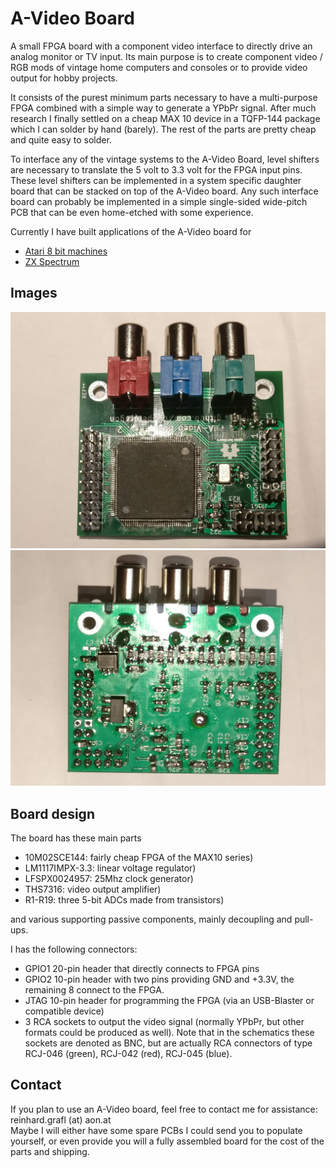 # A-Video Board

A small FPGA board with a component video interface to directly drive
an analog monitor or TV input.
Its main purpose is to create component video / RGB mods of vintage
home computers and consoles or to provide video output for hobby projects.

It consists of the purest minimum parts necessary to have a multi-purpose
FPGA combined with a simple way to generate a YPbPr signal. After much research
I finally settled on a cheap MAX 10 device in a TQFP-144 package which I can 
solder by hand (barely). The rest of the parts are pretty cheap and quite easy to solder. 

To interface any of the vintage systems to the A-Video Board, level shifters
are necessary to translate the 5 volt to 3.3 volt for the FPGA input pins. These level
shifters can be implemented in a system specific daughter board that can be stacked
on top of the A-Video board. Any such interface board can probably be implemented in a 
simple single-sided wide-pitch PCB that can be even home-etched with some experience.

Currently I have built applications of the A-Video board for 
* [Atari 8 bit machines](/atarimod)
* [ZX Spectrum](/zxspectrummod)

## Images
![alt text](doc/frontside.jpg "A-Video Board front")
![alt text](doc/backside.jpg "A-Video Board back")

## Board design

The board has these main parts

* 10M02SCE144: fairly cheap FPGA of the MAX10 series)
* LM1117IMPX-3.3:   linear voltage regulator)
* LFSPX0024957:     25Mhz clock generator)
* THS7316:          video output amplifier)
* R1-R19:           three 5-bit ADCs made from transistors)

and various supporting passive components, mainly decoupling and pull-ups.

I has the following connectors:
* GPIO1  20-pin header that directly connects to FPGA pins
* GPIO2  10-pin header with two pins providing GND and +3.3V, the remaining 8 connect to the FPGA.
* JTAG   10-pin header for programming the FPGA (via an USB-Blaster or compatible device)
* 3 RCA sockets to output the video signal (normally YPbPr, but other formats could be produced as well).
 Note that in the schematics these sockets are denoted as BNC, but are actually RCA connectors of type 
 RCJ-046 (green), RCJ-042 (red), RCJ-045 (blue).

## Contact
If you plan to use an A-Video board, feel free to contact me for assistance:
reinhard.grafl (at) aon.at  
Maybe I will either have some spare PCBs I could send you to populate yourself,
or even provide you will a fully assembled board for the cost of the parts and shipping. 
